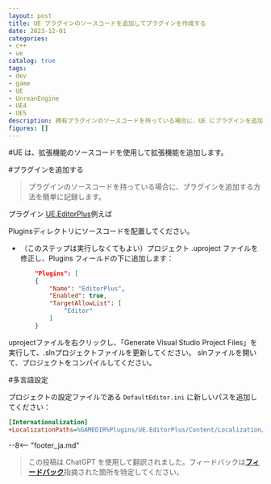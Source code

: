 ```yaml
---
layout: post
title: UE プラグインのソースコードを追加してプラグインを作成する
date: 2023-12-01
categories:
- c++
- ue
catalog: true
tags:
- dev
- game
- UE
- UnreanEngine
- UE4
- UE5
description: 拥有プラグインのソースコードを持っている場合に、UE にプラグインを追加する方法を簡単に記録しておきます。
figures: []
---
```


<meta property="og:title" content="UE 通过插件源码添加插件" />

#UE は、拡張機能のソースコードを使用して拡張機能を追加します。

#プラグインを追加する

> プラグインのソースコードを持っている場合に、プラグインを追加する方法を簡単に記録します。

プラグイン [UE.EditorPlus](https://github.com/disenone/UE.EditorPlus)例えば

Pluginsディレクトリにソースコードを配置してください。
- （このステップは実行しなくてもよい）プロジェクト .uproject ファイルを修正し、Plugins フィールドの下に追加します：
    ```json
        "Plugins": [
        {
            "Name": "EditorPlus",
            "Enabled": true,
            "TargetAllowList": [
                "Editor"
            ]
        }
    ```
uprojectファイルを右クリックし、「Generate Visual Studio Project Files」を実行して、.slnプロジェクトファイルを更新してください。
slnファイルを開いて、プロジェクトをコンパイルしてください。

#多言語設定

プロジェクトの設定ファイルである `DefaultEditor.ini` に新しいパスを追加してください：

```ini
[Internationalization]
+LocalizationPaths=%GAMEDIR%Plugins/UE.EditorPlus/Content/Localization/EditorPlusTools
```


--8<-- "footer_ja.md"


> この投稿は ChatGPT を使用して翻訳されました。フィードバックは[**フィードバック**](https://github.com/disenone/wiki_blog/issues/new)指摘された箇所を特定してください。 
